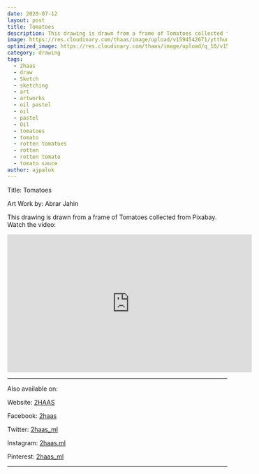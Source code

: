 ```yaml
---
date: 2020-07-12
layout: post
title: Tomatoes
description: This drawing is drawn from a frame of Tomatoes collected from Pixabay.
image: https://res.cloudinary.com/thaas/image/upload/v1594542671/ytthumb_zutspa.jpg
optimized_image: https://res.cloudinary.com/thaas/image/upload/q_10/v1594542671/ytthumb_zutspa.jpg
category: drawing
tags:
  - 2haas
  - draw
  - Sketch
  - sketching
  - art
  - artworks
  - oil pastel
  - oil
  - pastel
  - Oil
  - tomatoes
  - tomato
  - rotten tomatoes
  - rotten
  - rotten tomato
  - tomato sauce
author: ajpalok
---
```

Title: Tomatoes

Art Work by: Abrar Jahin

This drawing is drawn from a frame of Tomatoes collected from Pixabay. Watch the video:
<iframe width="560" height="315" src="https://www.youtube-nocookie.com/embed/q4viV2jKojY" frameborder="0" allow="accelerometer; autoplay; encrypted-media; gyroscope; picture-in-picture" allowfullscreen></iframe>

- - -

Also available on:  

Website: [2HAAS](https://2haas.ml/)  

Facebook: [2haas](https://facebook.com/2haas)  

Twitter: [2haas_ml](https://twitter.com/2haas_ml)  

Instagram: [2haas.ml](https://instagram.com/2haas.ml)  

Pinterest: [2haas_ml](https://pinterest.com/2haas_ml)  

- - -
